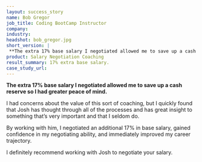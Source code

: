 ```yaml
---
layout: success_story
name: Bob Gregor
job_title: Coding BootCamp Instructor
company: 
industry: 
headshot: bob_gregor.jpg
short_version: |
 **The extra 17% base salary I negotiated allowed me to save up a cash reserve so I had greater peace of mind.**
product: Salary Negotiation Coaching
result_summary: 17% extra base salary.
case_study_url: 
---
```


**The extra 17% base salary I negotiated allowed me to save up a cash reserve so I had greater peace of mind.**

I had concerns about the value of this sort of coaching, but I quickly found that Josh has thought through all of the processes and has great insight to something that’s very important and that I seldom do.

By working with him, I negotiated an additional 17% in base salary, gained confidence in my negotiating ability, and immediately improved my career trajectory.

I definitely recommend working with Josh to negotiate your salary.